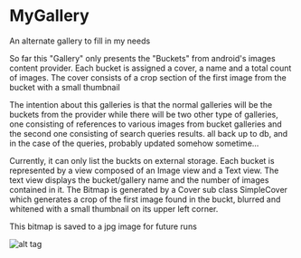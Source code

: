 MyGallery
=========

An alternate gallery to fill in my needs

So far this "Gallery" only presents the "Buckets" from android's images content provider. 
Each bucket is assigned a cover, a name and a total count of images.
The cover consists of a crop section of the first image from the bucket with a small thumbnail 

The intention about this galleries is that the normal galleries will be the buckets from the provider while there will be two other type of galleries, one consisting of references to various images from bucket galleries and the second one consisting of search queries results.
all back up to db, and in the case of the queries, probably updated somehow sometime...

Currently, it can only list the buckts on external storage. Each bucket is represented by a view composed of an Image view and a Text view.
The text view displays the bucket/gallery name and the number of images contained in it.
The Bitmap is generated by a Cover sub class SimpleCover which generates a crop of the first image found in the buckt, blurred and whitened with a small thumbnail on its upper left corner.

This bitmap is saved to a jpg image for future runs

![alt tag](http://dabicho.github.io/MyGallery-screenshot-1.png)

